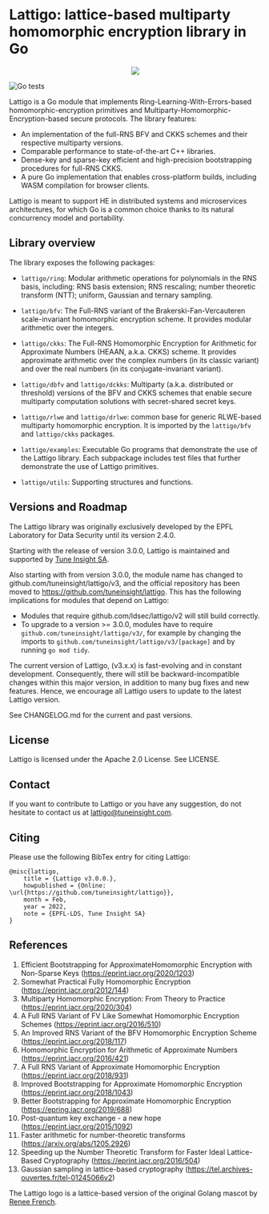 # Lattigo: lattice-based multiparty homomorphic encryption library in Go

<p align="center">
	<img src="logo.png" />
</p>

![Go tests](https://github.com/tuneinsight/lattigo/actions/workflows/ci.yml/badge.svg)

Lattigo is a Go module that implements Ring-Learning-With-Errors-based homomorphic-encryption primitives and Multiparty-Homomorphic-Encryption-based secure protocols.
The library features:
- An implementation of the full-RNS BFV and CKKS schemes and their respective multiparty versions.
- Comparable performance to state-of-the-art C++ libraries.
- Dense-key and sparse-key efficient and high-precision bootstrapping procedures for full-RNS CKKS.
- A pure Go implementation that enables cross-platform builds, including WASM compilation for browser clients.

Lattigo is meant to support HE in distributed systems and microservices architectures, for which Go is a common choice thanks to its natural concurrency model and portability.

## Library overview

The library exposes the following packages:

- `lattigo/ring`: Modular arithmetic operations for polynomials in the RNS basis, including: RNS basis extension; RNS rescaling; number theoretic transform (NTT); uniform, Gaussian and ternary sampling.

- `lattigo/bfv`: The Full-RNS variant of the Brakerski-Fan-Vercauteren scale-invariant homomorphic encryption scheme. It provides modular arithmetic over the integers.
	
- `lattigo/ckks`: The Full-RNS Homomorphic Encryption for Arithmetic for Approximate Numbers (HEAAN, a.k.a. CKKS) scheme. It provides approximate arithmetic over the complex numbers (in its classic variant) and over the real numbers (in its conjugate-invariant variant).

- `lattigo/dbfv` and `lattigo/dckks`: Multiparty (a.k.a. distributed or threshold) versions of the BFV and CKKS schemes that enable secure multiparty computation solutions with secret-shared secret keys.

- `lattigo/rlwe` and `lattigo/drlwe`: common base for generic RLWE-based multiparty homomorphic encryption. It is imported by the `lattigo/bfv` and `lattigo/ckks` packages.

- `lattigo/examples`: Executable Go programs that demonstrate the use of the Lattigo library.
                      Each subpackage includes test files that further demonstrate the use of Lattigo primitives.

- `lattigo/utils`: Supporting structures and functions.

## Versions and Roadmap

The Lattigo library was originally exclusively developed by the EPFL Laboratory for Data Security until its version 2.4.0.

Starting with the release of version 3.0.0, Lattigo is maintained and supported by [Tune Insight SA](https://tuneinsight.com).

Also starting with from version 3.0.0, the module name has changed to github.com/tuneinsight/lattigo/v3, and the official repository has been moved to https://github.com/tuneinsight/lattigo. This has the following implications for modules that depend on Lattigo:
- Modules that require github.com/ldsec/lattigo/v2 will still build correctly.
- To upgrade to a version >= 3.0.0, modules have to require `github.com/tuneinsight/lattigo/v3/`, for example by changing the imports to `github.com/tuneinsight/lattigo/v3/[package]` and by running `go mod tidy`.


The current version of Lattigo, (v3.x.x) is fast-evolving and in constant development. Consequently, there will still be backward-incompatible changes within this major version, in addition to many bug fixes and new features. Hence, we encourage all Lattigo users to update to the latest Lattigo version.
 

See CHANGELOG.md for the current and past versions.

## License

Lattigo is licensed under the Apache 2.0 License. See LICENSE.

## Contact

If you want to contribute to Lattigo or you have any suggestion, do not hesitate to contact us at [lattigo@tuneinsight.com](mailto:lattigo@tuneinsight.com).

## Citing

Please use the following BibTex entry for citing Lattigo:

    @misc{lattigo,
	    title = {Lattigo v3.0.0.},
	    howpublished = {Online: \url{https://github.com/tuneinsight/lattigo}},
	    month = Feb,
	    year = 2022,
	    note = {EPFL-LDS, Tune Insight SA}
    }
    

## References

1. Efficient Bootstrapping for ApproximateHomomorphic Encryption with Non-Sparse Keys (<https://eprint.iacr.org/2020/1203>)
1. Somewhat Practical Fully Homomorphic Encryption (<https://eprint.iacr.org/2012/144>)
1. Multiparty Homomorphic Encryption: From Theory to Practice (<https://eprint.iacr.org/2020/304>)
1. A Full RNS Variant of FV Like Somewhat Homomorphic Encryption Schemes (<https://eprint.iacr.org/2016/510>)
1. An Improved RNS Variant of the BFV Homomorphic Encryption Scheme (<https://eprint.iacr.org/2018/117>)
1. Homomorphic Encryption for Arithmetic of Approximate Numbers (<https://eprint.iacr.org/2016/421>)
1. A Full RNS Variant of Approximate Homomorphic Encryption (<https://eprint.iacr.org/2018/931>)
1. Improved Bootstrapping for Approximate Homomorphic Encryption (<https://eprint.iacr.org/2018/1043>)
1. Better Bootstrapping for Approximate Homomorphic Encryption (<https://epring.iacr.org/2019/688>)
1. Post-quantum key exchange - a new hope (<https://eprint.iacr.org/2015/1092>)
1. Faster arithmetic for number-theoretic transforms (<https://arxiv.org/abs/1205.2926>)
1. Speeding up the Number Theoretic Transform for Faster Ideal Lattice-Based Cryptography (<https://eprint.iacr.org/2016/504>)
1. Gaussian sampling in lattice-based cryptography (<https://tel.archives-ouvertes.fr/tel-01245066v2>)

The Lattigo logo is a lattice-based version of the original Golang mascot by [Renee French](http://reneefrench.blogspot.com/).
